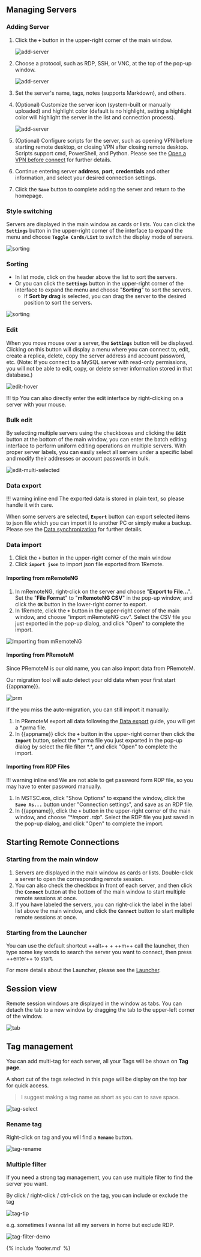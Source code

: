 ## Managing Servers

### Adding Server

1. Click the **`+`** button in the upper-right corner of the main window.

    ![add-server](./img/add-server1.jpg)

2. Choose a protocol, such as RDP, SSH, or VNC, at the top of the pop-up window.

    ![add-server](./img/add-server2.jpg)

3. Set the server's name, tags, notes (supports Markdown), and others.
4. (Optional) Customize the server icon (system-built or manually uploaded) and highlight color (default is no highlight, setting a highlight color will highlight the server in the list and connection process).

    ![add-server](./img/add-server4.jpg)

5. (Optional) Configure scripts for the server, such as opening VPN before starting remote desktop, or closing VPN after closing remote desktop. Scripts support cmd, PowerShell, and Python. Please see the [Open a VPN before connect](usage/misc/open-a-vpn-before-connect.md) for further details.

6. Continue entering server **address**, **port**, **credentials** and other information, and select your desired connection settings.
7. Click the **`Save`** button to complete adding the server and return to the homepage.

### Style switching

Servers are displayed in the main window as cards or lists. You can click the **`Settings`** button in the upper-right corner of the interface to expand the menu and choose **`Toggle Cards/List`** to switch the display mode of servers.

![sorting](./img/toggle-list-card.jpg)

### Sorting

- In list mode, click on the header above the list to sort the servers.
- Or you can click the **`Settings`** button in the upper-right corner of the interface to expand the menu and choose "**Sorting**" to sort the servers.
  - If **Sort by drag** is selected, you can drag the server to the desired position to sort the servers.

![sorting](./img/sorting_by_drag.jpg)

### Edit

When you move mouse over a server, the **`Settings`** button will be displayed. Clicking on this button will display a menu where you can connect to, edit, create a replica, delete, copy the server address and account password, etc. (Note: If you connect to a MySQL server with read-only permissions, you will not be able to edit, copy, or delete server information stored in that database.)

![edit-hover](./img/edit-hover.jpg)

!!! tip
    You can also directly enter the edit interface by right-clicking on a server with your mouse.

### Bulk edit

By selecting multiple servers using the checkboxes and clicking the **`Edit`** button at the bottom of the main window, you can enter the batch editing interface to perform uniform editing operations on multiple servers. With proper server labels, you can easily select all servers under a specific label and modify their addresses or account passwords in bulk.

![edit-multi-selected](./img/edit-multi-selected.jpg)

### Data export

!!! warning inline end
    The exported data is stored in plain text, so please handle it with care.

When some servers are selected, **`Export`** button can export selected items to json file which you can import it to another PC or simply make a backup. Please see the [Data synchronization](usage/database/data-synchronization.md) for further details.

### Data import

1. Click the **`+`** button in the upper-right corner of the main window
2. Click **`import json`** to import json file exported from 1Remote.

#### Importing from mRemoteNG

1. In mRemoteNG, right-click on the server and choose "**Export to File...**". Set the "**File Format**" to "**mRemoteNG CSV**" in the pop-up window, and click the **`OK`** button in the lower-right corner to export.
2. In 1Remote, click the **`+`** button in the upper-right corner of the main window, and choose "import mRemoteNG csv". Select the CSV file you just exported in the pop-up dialog, and click "Open" to complete the import.

![Importing from mRemoteNG](https://raw.githubusercontent.com/1Remote/PRemoteM/Doc/DocPic/Migrate.jpg)

#### Importing from PRemoteM

Since PRemoteM is our old name, you can also import data from PRemoteM.

Our migration tool will auto detect your old data when your first start {{appname}}.

![prm](/usage/img/migrate-tools-for-prm.jpg)

If the you miss the auto-migration, you can still import it manually:

1. In PRemoteM export all data following the [Data export](#data-export) guide, you will get a *.prma file.
2. In {{appname}} click the **`+`** button in the upper-right corner then click the **`Import`** button, select the *.prma file you just exported in the pop-up dialog by select the file filter \*\.\*, and click "Open" to complete the import.

#### Importing from RDP Files

!!! warning inline end
    We are not able to get password form RDP file, so you may have to enter password manually.

1. In MSTSC.exe, click "Show Options" to expand the window, click the **`Save As...`** button under "Connection settings", and save as an RDP file.
2. In {{appname}}, click the **`+`** button in the upper-right corner of the main window, and choose "**import *.rdp**". Select the RDP file you just saved in the pop-up dialog, and click "Open" to complete the import.

## Starting Remote Connections

### Starting from the main window

1. Servers are displayed in the main window as cards or lists. Double-click a server to open the corresponding remote session.
2. You can also check the checkbox in front of each server, and then click the **`Connect`** button at the bottom of the main window to start multiple remote sessions at once.
3. If you have labeled the servers, you can right-click the label in the label list above the main window, and click the **`Connect`** button to start multiple remote sessions at once.

### Starting from the Launcher

You can use the default shortcut ++alt++ + ++m++ call the launcher, then type some key words to search the server you want to connect, then press ++enter++ to start.

For more details about the Launcher, please see the [Launcher](usage/launcher/basic.md).

## Session view

Remote session windows are displayed in the window as tabs. You can detach the tab to a new window by dragging the tab to the upper-left corner of the window.

![tab](./img/tab.jpg)

## Tag management

You can add multi-tag for each server, all your Tags will be shown on **Tag page**.

A short cut of the tags selected in this page will be display on the top bar for quick access.

> I suggest making a tag name as short as you can to save space.

![tag-select](./img/tag-select.jpg)

### Rename tag

Right-click on tag and you will find a **`Rename`** button.

![tag-rename](./img/tag-rename.jpg)

### Multiple filter

If you need a strong tag management, you can use multiple filter to find the server you want.

By click / right-click / ctrl-click on the tag, you can include or exclude the tag

![tag-tip](./img/tag-tooltip.jpg)

e.g. sometimes I wanna list all my servers in home but exclude RDP.

![tag-filter-demo](./img/tag-filter-demo.jpg)

{% include 'footer.md' %}
